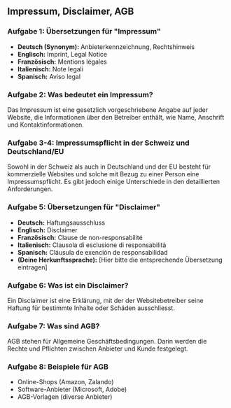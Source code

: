 ## Impressum, Disclaimer, AGB

### Aufgabe 1: Übersetzungen für "Impressum"

- **Deutsch (Synonym):** Anbieterkennzeichnung, Rechtshinweis
- **Englisch:** Imprint, Legal Notice
- **Französisch:** Mentions légales
- **Italienisch:** Note legali
- **Spanisch:** Aviso legal

### Aufgabe 2: Was bedeutet ein Impressum?

Das Impressum ist eine gesetzlich vorgeschriebene Angabe auf jeder Website, die Informationen über den Betreiber enthält, wie Name, Anschrift und Kontaktinformationen.

### Aufgabe 3-4: Impressumspflicht in der Schweiz und Deutschland/EU

Sowohl in der Schweiz als auch in Deutschland und der EU besteht für kommerzielle Websites und solche mit Bezug zu einer Person eine Impressumspflicht. Es gibt jedoch einige Unterschiede in den detaillierten Anforderungen.

### Aufgabe 5: Übersetzungen für "Disclaimer"

- **Deutsch:** Haftungsausschluss
- **Englisch:** Disclaimer
- **Französisch:** Clause de non-responsabilité
- **Italienisch:** Clausola di esclusione di responsabilità
- **Spanisch:** Cláusula de exención de responsabilidad
- **(Deine Herkunftssprache):** [Hier bitte die entsprechende Übersetzung eintragen]

### Aufgabe 6: Was ist ein Disclaimer?

Ein Disclaimer ist eine Erklärung, mit der der Websitebetreiber seine Haftung für bestimmte Inhalte oder Schäden ausschliesst.

### Aufgabe 7: Was sind AGB?

AGB stehen für Allgemeine Geschäftsbedingungen. Darin werden die Rechte und Pflichten zwischen Anbieter und Kunde festgelegt.

### Aufgabe 8: Beispiele für AGB

- Online-Shops (Amazon, Zalando)
- Software-Anbieter (Microsoft, Adobe)
- AGB-Vorlagen (diverse Anbieter)
